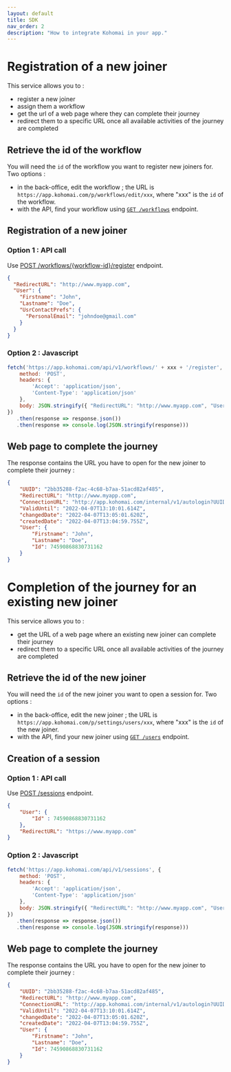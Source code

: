 ```yaml
---
layout: default
title: SDK
nav_order: 2
description: "How to integrate Kohomai in your app."
---
```

# Registration of a new joiner

This service allows you to :
- register a new joiner
- assign them a workflow
- get the url of a web page where they can complete their journey
- redirect them to a specific URL once all available activities of the journey are completed

## Retrieve the id of the workflow

You will need the ``id`` of the workflow you want to register new joiners for. Two options :
  * in the back-office, edit the workflow ; the URL is ``https://app.kohomai.com/p/workflows/edit/xxx``, where "xxx" is the ``id`` of the workflow.
  * with the API, find your workflow using [``GET /workflows``](https://app.swaggerhub.com/apis-docs/Kohomai/api/1.0.0#/workflows/get_workflows) endpoint.

## Registration of a new joiner

### Option 1 : API call

Use [POST /workflows/{workflow-id}/register](https://app.swaggerhub.com/apis-docs/Kohomai/api/1.0.0#/workflows/post_workflows__workflow_id__register) endpoint.

```json
{
  "RedirectURL": "http://www.myapp.com",
  "User": {
    "Firstname": "John",
    "Lastname": "Doe",
    "UsrContactPrefs": {
      "PersonalEmail": "johndoe@gmail.com"
    }
  }
}
```

### Option 2 : Javascript

```js
fetch('https://app.kohomai.com/api/v1/workflows/' + xxx + '/register', {
    method: 'POST',
    headers: {
        'Accept': 'application/json',
        'Content-Type': 'application/json'
    },
    body: JSON.stringify({ "RedirectURL": "http://www.myapp.com", "User": { "Firstname": "John", "Lastname": "Doe", "UsrContactPrefs": { "PersonalEmail": "john.doe@gmail.com" } } })
})
   .then(response => response.json())
   .then(response => console.log(JSON.stringify(response)))
```

## Web page to complete the journey

The response contains the URL you have to open for the new joiner to complete their journey :

```json
{
    "UUID": "2bb35288-f2ac-4c68-b7aa-51acd82af485",
    "RedirectURL": "http://www.myapp.com",
    "ConnectionURL": "http://app.kohomai.com/internal/v1/autologin?UUID=2bb35288-f2ac-4c68-b7aa-51acd82af485",
    "ValidUntil": "2022-04-07T13:10:01.614Z",
    "changedDate": "2022-04-07T13:05:01.620Z",
    "createdDate": "2022-04-07T13:04:59.755Z",
    "User": {
        "Firstname": "John",
        "Lastname": "Doe",
        "Id": 74590868830731162
    }
}
```

# Completion of the journey for an existing new joiner

This service allows you to :
- get the URL of a web page where an existing new joiner can complete their journey
- redirect them to a specific URL once all available activities of the journey are completed

## Retrieve the id of the new joiner

You will need the ``id`` of the new joiner you want to open a session for. Two options :
  * in the back-office, edit the new joiner ; the URL is ``https://app.kohomai.com/p/settings/users/xxx``, where "xxx" is the ``id`` of the new joiner.
  * with the API, find your new joiner using [``GET /users``](https://app.swaggerhub.com/apis-docs/Kohomai/api/1.0.0#/users/get_users) endpoint.

## Creation of a session

### Option 1 : API call

Use [POST /sessions](https://app.swaggerhub.com/apis-docs/Kohomai/api/1.0.0#/sessions/post_sessions) endpoint.
```json
{
    "User": {
        "Id" : 74590868830731162
    },
    "RedirectURL": "https://www.myapp.com"
}
```

### Option 2 : Javascript

```js
fetch('https://app.kohomai.com/api/v1/sessions', {
    method: 'POST',
    headers: {
        'Accept': 'application/json',
        'Content-Type': 'application/json'
    },
    body: JSON.stringify({ "RedirectURL": "http://www.myapp.com", "User": { "Id": "xxx" } } })
})
   .then(response => response.json())
   .then(response => console.log(JSON.stringify(response)))
```

## Web page to complete the journey

The response contains the URL you have to open for the new joiner to complete their journey :

```json
{
    "UUID": "2bb35288-f2ac-4c68-b7aa-51acd82af485",
    "RedirectURL": "http://www.myapp.com",
    "ConnectionURL": "http://app.kohomai.com/internal/v1/autologin?UUID=2bb35288-f2ac-4c68-b7aa-51acd82af485",
    "ValidUntil": "2022-04-07T13:10:01.614Z",
    "changedDate": "2022-04-07T13:05:01.620Z",
    "createdDate": "2022-04-07T13:04:59.755Z",
    "User": {
        "Firstname": "John",
        "Lastname": "Doe",
        "Id": 74590868830731162
    }
}
```
